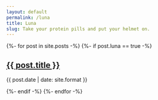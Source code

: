 ```yaml
---
layout: default
permalink: /luna
title: Luna
slug: Take your protein pills and put your helmet on.
---
```


{%- for post in site.posts -%}
{%- if post.luna == true -%}
<h2><a href="{{post.url}}">{{ post.title }}</a></h2>
<p>{{ post.date | date: site.format }}</p>
{%- endif -%}
{%- endfor -%}
